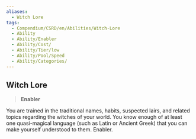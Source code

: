 ```yaml
---
aliases:
  - Witch Lore
tags:
  - Compendium/CSRD/en/Abilities/Witch-Lore
  - Ability
  - Ability/Enabler
  - Ability/Cost/
  - Ability/Tier/low
  - Ability/Pool/Speed
  - Ability/Categories/
---
```

      
## Witch Lore                                                         
>**Enabler**      
      
You are trained in the traditional names, habits, suspected lairs, and related topics regarding the witches of your world. You know enough of at least one quasi-magical language (such as Latin or Ancient Greek) that you can make yourself understood to them. Enabler.    
